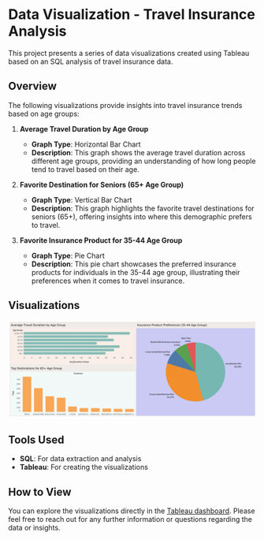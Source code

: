 # Data Visualization - Travel Insurance Analysis

This project presents a series of data visualizations created using Tableau based on an SQL analysis of travel insurance data.

## Overview

The following visualizations provide insights into travel insurance trends based on age groups:

1. **Average Travel Duration by Age Group**  
   - **Graph Type**: Horizontal Bar Chart  
   - **Description**: This graph shows the average travel duration across different age groups, providing an understanding of how long people tend to travel based on their age.

2. **Favorite Destination for Seniors (65+ Age Group)**  
   - **Graph Type**: Vertical Bar Chart  
   - **Description**: This graph highlights the favorite travel destinations for seniors (65+), offering insights into where this demographic prefers to travel.

3. **Favorite Insurance Product for 35-44 Age Group**  
   - **Graph Type**: Pie Chart  
   - **Description**: This pie chart showcases the preferred insurance products for individuals in the 35-44 age group, illustrating their preferences when it comes to travel insurance.

## Visualizations

![Dashboard Image](https://github.com/Dympo/dympo/blob/main/images/Dashboard%201.png?raw=true)

## Tools Used

- **SQL**: For data extraction and analysis
- **Tableau**: For creating the visualizations

## How to View

You can explore the visualizations directly in the [Tableau dashboard](https://public.tableau.com/views/TravelInsuranceViz/Dashboard1?:language=en-US&publish=yes&:sid=&:redirect=auth&:display_count=n&:origin=viz_share_link). Please feel free to reach out for any further information or questions regarding the data or insights.

